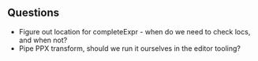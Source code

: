 ## Questions

- Figure out location for completeExpr - when do we need to check locs, and when not?
- Pipe PPX transform, should we run it ourselves in the editor tooling?
